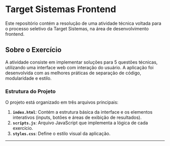 # Target Sistemas Frontend

Este repositório contém a resolução de uma atividade técnica voltada para o processo seletivo da Target Sistemas, na área de desenvolvimento frontend.

## Sobre o Exercício

A atividade consiste em implementar soluções para 5 questões técnicas, utilizando uma interface web com interação do usuário. A aplicação foi desenvolvida com as melhores práticas de separação de código, modularidade e estilo.

### Estrutura do Projeto

O projeto está organizado em três arquivos principais:

1. **`index.html`**: Contém a estrutura básica da interface e os elementos interativos (inputs, botões e áreas de exibição de resultados).
2. **`scripts.js`**: Arquivo JavaScript que implementa a lógica de cada exercício.
3. **`styles.css`**: Define o estilo visual da aplicação.

---

